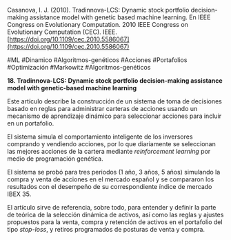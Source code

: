 Casanova, I. J. (2010). Tradinnova-LCS: Dynamic stock portfolio decision-making assistance model with genetic based machine learning. En IEEE Congress on Evolutionary Computation. 2010 IEEE Congress on Evolutionary Computation (CEC). IEEE. [https://doi.org/10.1109/cec.2010.5586067](https://doi.org/10.1109/cec.2010.5586067)

#ML  #Dinamico #Algoritmos-genéticos #Acciones #Portafolios #Optimización #Markowitz #Algoritmos-genéticos 

**18. Tradinnova-LCS: Dynamic stock portfolio decision-making assistance model with genetic-based machine learning**

Este artículo describe la construcción de un sistema de toma de decisiones basado en reglas para administrar carteras de acciones usando un mecanismo de aprendizaje dinámico para seleccionar acciones para incluir en un portafolio.

El sistema simula el comportamiento inteligente de los inversores comprando y vendiendo acciones, por lo que diariamente se seleccionan las mejores acciones de la cartera mediante _reinforcement learning_ por medio de programación genética.

El sistema se probó para tres periodos (1 año, 3 años, 5 años) simulando la compra y venta de acciones en el mercado español y se compararon los resultados con el desempeño de su correspondiente índice de mercado IBEX 35.

El artículo sirve de referencia, sobre todo, para entender y definir la parte de teórica de la selección dinámica de activos, así como las reglas y ajustes propuestos para la venta, compra y retención de activos en el portafolio del tipo _stop-loss_, y retiros programados de posturas de venta y compra.
